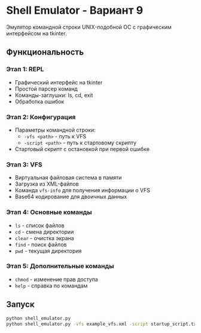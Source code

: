 # Shell Emulator - Вариант 9

Эмулятор командной строки UNIX-подобной ОС с графическим интерфейсом на tkinter.

## Функциональность

### Этап 1: REPL
- Графический интерфейс на tkinter
- Простой парсер команд
- Команды-заглушки: ls, cd, exit
- Обработка ошибок

### Этап 2: Конфигурация
- Параметры командной строки:
  - `-vfs <path>` - путь к VFS
  - `-script <path>` - путь к стартовому скрипту
- Стартовый скрипт с остановкой при первой ошибке

### Этап 3: VFS
- Виртуальная файловая система в памяти
- Загрузка из XML-файлов
- Команда `vfs-info` для получения информации о VFS
- Base64 кодирование для двоичных данных

### Этап 4: Основные команды
- `ls` - список файлов
- `cd` - смена директории
- `clear` - очистка экрана
- `find` - поиск файлов
- `pwd` - текущая директория

### Этап 5: Дополнительные команды
- `chmod` - изменение прав доступа
- `help` - справка по командам

## Запуск

```bash
python shell_emulator.py
python shell_emulator.py -vfs example_vfs.xml -script startup_script.txt